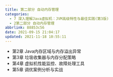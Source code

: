 ```yaml
---
title: 第二部分 自动内存管理
categories: 
  - 7 深入理解Java虛拟机：JVM高级特性与最佳实践(第3版)
  - 2第二部分 自动内存管理
abbrlink: 88853c56
date: 2021-09-15 21:04:17
updated: 2021-11-18 10:55:11
---
```

- 第2章 Java内存区域与内存溢出异常
- 第3章 垃圾收集器与内存分配策略
- 第4章 虚拟机性能监控、故障处理工具
- 第5章 调优案例分析与实战
